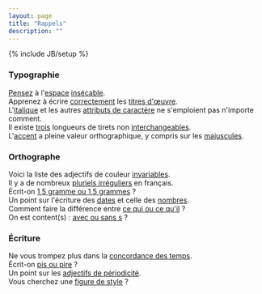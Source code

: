 ```yaml
---
layout: page
title: "Rappels"
description: ""
---
```

{% include JB/setup %}

### Typographie

[Pensez](http://monsu.desiderio.free.fr/atelier/espace.html) à l'[espace](http://j.poitou.free.fr/pro/html/typ/espaces.html) [insécable](http://www.lanthologiste.fr/memo-typo/#espaces).  
Apprenez à écrire [correctement](http://monsu.desiderio.free.fr/atelier/captitre.html) les [titres d'œuvre](http://www.druide.com/enquetes/titres-d%C5%93uvres-et-majuscules).  
L'[italique](http://www.lanthologiste.fr/memo-typo/#italique) et les autres [attributs de caractère](http://monsu.desiderio.free.fr/atelier/souligne.html) ne s'emploient pas n'importe comment.  
Il existe [trois](http://monsu.desiderio.free.fr/atelier/tiret.html) longueurs de tirets non [interchangeables](http://www.druide.com/enquetes/des-tirets-plus-ou-moins-%C3%A9tir%C3%A9s).  
L'[accent](http://www.druide.com/enquetes/faut-il-accentuer-les-majuscules-et-les-capitales) a pleine valeur orthographique, y compris sur les [majuscules](http://j.poitou.free.fr/pro/html/typ/cap-accents.html).

### Orthographe

Voici la liste des adjectifs de couleur [invariables](http://monsu.desiderio.free.fr/atelier/adjcoul.html).  
Il y a de nombreux [pluriels irréguliers](http://monsu.desiderio.free.fr/curiosites/plurnoms.html) en français.  
Écrit-on [1,5 gramme ou 1,5 grammes](http://www.druide.com/enquetes/15-gramme-ou-15-grammes)&nbsp;?  
Un point sur l'écriture des [dates](http://monsu.desiderio.free.fr/atelier/dates.html) et celle des [nombres](http://monsu.desiderio.free.fr/atelier/numeraux.html).  
Comment faire la différence entre [ce qui ou ce qu'il](http://www.druide.com/enquetes/ce-qui-ou-ce-quil)&nbsp;?  
On est content(s) : [avec ou sans s]((http://www.pincetonfrancais.be/v2/index.php/?2006/01/22/4-l-accord-des-on)) ?

### Écriture

Ne vous trompez plus dans la [concordance des temps](http://mapage.noos.fr/mp2/verbe_concordance_des_temps.htm).  
Écrit-on [pis ou pire](http://www.druide.com/enquetes/que-choisir-entre-le-pis-et-le-pire)&nbsp;?  
Un point sur les [adjectifs de périodicité](http://www.druide.com/enquetes/adjectifs-de-p%C3%A9riodicit%C3%A9).  
Vous cherchez une [figure de style](http://monsu.desiderio.free.fr/atelier/figures.html)&nbsp;?
